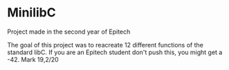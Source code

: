# MinilibC
Project made in the second year of Epitech

The goal of this project was to reacreate 12 different functions of the standard libC. If you are an Epitech student don't push this, you might get a -42. Mark 19,2/20
